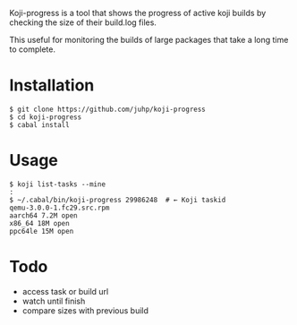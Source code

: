 Koji-progress is a tool that shows the progress of active koji builds
by checking the size of their build.log files.

This useful for monitoring the builds of large packages that take a long time
to complete.

# Installation

```
$ git clone https://github.com/juhp/koji-progress
$ cd koji-progress
$ cabal install
```

# Usage

```
$ koji list-tasks --mine
:
$ ~/.cabal/bin/koji-progress 29986248  # ← Koji taskid
qemu-3.0.0-1.fc29.src.rpm
aarch64 7.2M open
x86_64 18M open
ppc64le 15M open
```

# Todo

- access task or build url
- watch until finish
- compare sizes with previous build
